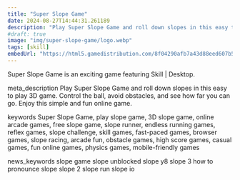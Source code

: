 ```yaml
---
title: "Super Slope Game"
date: 2024-08-27T14:44:31.261189
description: "Play Super Slope Game and roll down slopes in this easy to play 3D game. Control the ball, avoid obstacles, and see how far you can go. Enjoy this simple and fun online game."
#draft: true
image: "img/super-slope-game/logo.webp"
tags: [skill]
embedUrl: "https://html5.gamedistribution.com/8f04290afb7a43d88eed607b597847d1/??gd_sdk_referrer_url=https://slope3d.net/super-slope-game"
---
```


Super Slope Game is an exciting game featuring Skill | Desktop.

meta_description
Play Super Slope Game and roll down slopes in this easy to play 3D game. Control the ball, avoid obstacles, and see how far you can go. Enjoy this simple and fun online game.


keywords
Super Slope Game, play slope game, 3D slope game, online arcade games, free slope game, slope runner, endless running games, reflex games, slope challenge, skill games, fast-paced games, browser games, slope racing, arcade fun, obstacle games, high score games, casual games, fun online games, physics games, mobile-friendly games


news_keywords
slope game slope unblocked slope y8 slope 3 how to pronounce slope slope 2 slope run slope io
